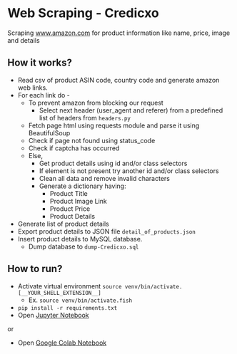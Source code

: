 # Web Scraping - Credicxo
Scraping www.amazon.com for product information like name, price, image and details

## How it works?
- Read csv of product ASIN code, country code and generate amazon web links.
- For each link do -
  - To prevent amazon from blocking our request
    - Select next header (user_agent and referer) from a predefined list of headers from `headers.py`
  - Fetch page html using requests module and parse it using BeautifulSoup
  - Check if page not found using status_code
  - Check if captcha has occurred
  - Else,
    - Get product details using id and/or class selectors
    - If element is not present try another id and/or class selectors
    - Clean all data and remove invalid characters
    - Generate a dictionary having:
      - Product Title
      - Product Image Link
      - Product Price
      - Product Details
- Generate list of product details
- Export product details to JSON file `detail_of_products.json`
- Insert product details to MySQL database. 
  - Dump database to `dump-Credicxo.sql`

## How to run?
- Activate virtual environment `source venv/bin/activate.[__YOUR_SHELL_EXTENSION__]`
  - Ex. `source venv/bin/activate.fish`
- `pip install -r requirements.txt`
- Open [Jupyter Notebook](https://github.com/sagarsangwan/web-scraping-Credicxo/blob/main/main.ipynb)

or

- Open [Google Colab Notebook](https://colab.research.google.com/drive/18YtUbh9oqM98Wfm1dGnScxWG7X3C_1MX?usp=sharing)